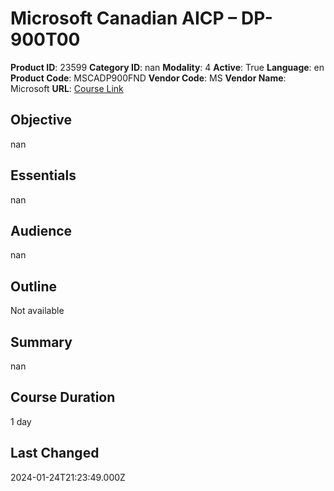 # Microsoft Canadian AICP – DP-900T00

**Product ID**: 23599
**Category ID**: nan
**Modality**: 4
**Active**: True
**Language**: en
**Product Code**: MSCADP900FND
**Vendor Code**: MS
**Vendor Name**: Microsoft
**URL**: [Course Link](https://www.fastlaneus.com/course/microsoft-mscadp900fnd)

## Objective
nan

## Essentials
nan

## Audience
nan

## Outline
Not available

## Summary
nan

## Course Duration
1 day

## Last Changed
2024-01-24T21:23:49.000Z
